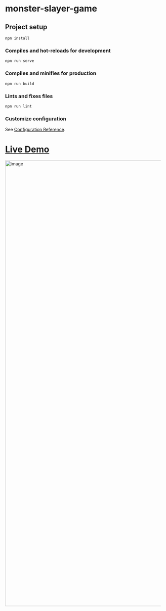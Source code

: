 # monster-slayer-game

## Project setup
```
npm install
```

### Compiles and hot-reloads for development
```
npm run serve
```

### Compiles and minifies for production
```
npm run build
```

### Lints and fixes files
```
npm run lint
```

### Customize configuration
See [Configuration Reference](https://cli.vuejs.org/config/).

# [Live Demo](https://frolicking-sawine-4e50da.netlify.app)

<img width="1440" alt="image" src="https://user-images.githubusercontent.com/79694559/197068106-148c1704-15ca-463c-81d7-2a77c6a5124d.png">
